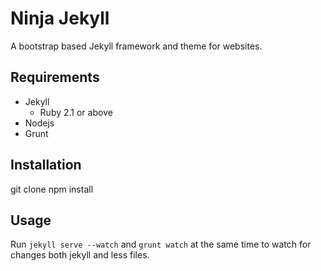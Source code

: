 # Ninja Jekyll

A bootstrap based Jekyll framework and theme for websites.

## Requirements
* Jekyll
  * Ruby 2.1 or above 
* Nodejs
* Grunt

## Installation
git clone
npm install

## Usage

Run `jekyll serve --watch` and `grunt watch` at the same time to watch for changes both jekyll and less files.
